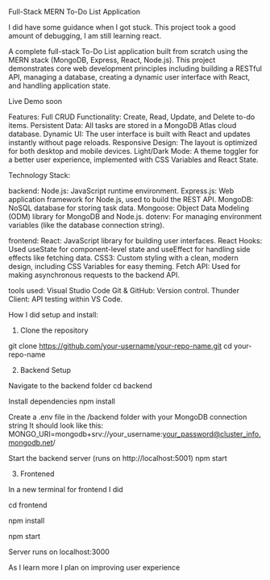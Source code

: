 Full-Stack MERN To-Do List Application

I did have some guidance when I got stuck. This project took a good amount of debugging, I am still learning react. 

A complete full-stack To-Do List application built from scratch using the MERN stack (MongoDB, Express, React, Node.js). This project demonstrates core web development principles including building a RESTful API, managing a database, creating a dynamic user interface with React, and handling application state.

Live Demo soon

Features: 
Full CRUD Functionality: Create, Read, Update, and Delete to-do items.
Persistent Data: All tasks are stored in a MongoDB Atlas cloud database.
Dynamic UI: The user interface is built with React and updates instantly without page reloads.
Responsive Design: The layout is optimized for both desktop and mobile devices.
Light/Dark Mode: A theme toggler for a better user experience, implemented with CSS Variables and React State.


Technology Stack:

backend: Node.js: JavaScript runtime environment.
Express.js: Web application framework for Node.js, used to build the REST API.
MongoDB: NoSQL database for storing task data.
Mongoose: Object Data Modeling (ODM) library for MongoDB and Node.js.
dotenv: For managing environment variables (like the database connection string).

frontend: 
React: JavaScript library for building user interfaces.
React Hooks: Used useState for component-level state and useEffect for handling side effects like fetching data.
CSS3: Custom styling with a clean, modern design, including CSS Variables for easy theming.
Fetch API: Used for making asynchronous requests to the backend API.

tools used: 
Visual Studio Code
Git & GitHub: Version control.
Thunder Client: API testing within VS Code.


How I did setup and install:

1. Clone the repository

git clone https://github.com/your-username/your-repo-name.git
cd your-repo-name

2. Backend Setup

 Navigate to the backend folder
cd backend

 Install dependencies
npm install

 Create a .env file in the /backend folder with your MongoDB connection string
 It should look like this:
MONGO_URI=mongodb+srv://your_username:your_password@cluster_info.mongodb.net/

 Start the backend server (runs on http://localhost:5001)
npm start

3. Frontened

In a new terminal for frontend I did
 
cd frontend

npm install

npm start

Server runs on localhost:3000

As I learn more I plan on improving user experience  
